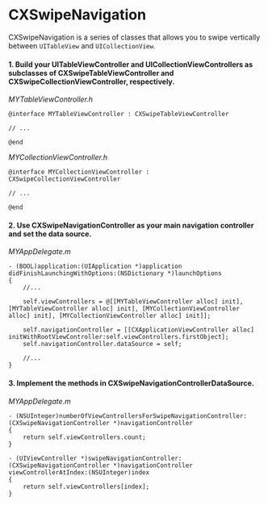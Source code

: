 CXSwipeNavigation
=================

CXSwipeNavigation is a series of classes that allows you to swipe vertically between `UITableView` and `UICollectionView`.

#### 1. Build your UITableViewController and UICollectionViewControllers as subclasses of CXSwipeTableViewController and CXSwipeCollectionViewController, respectively.

*MYTableViewController.h*

    @interface MYTableViewController : CXSwipeTableViewController

    // ...

    @end

*MYCollectionViewController.h*

    @interface MYCollectionViewController : CXSwipeCollectionViewController

    // ...

    @end

#### 2. Use CXSwipeNavigationController as your main navigation controller and set the data source.

*MYAppDelegate.m*

    - (BOOL)application:(UIApplication *)application didFinishLaunchingWithOptions:(NSDictionary *)launchOptions
    {
        //...

        self.viewControllers = @[[MYTableViewController alloc] init], [MYTableViewController alloc] init], [MYCollectionViewController alloc] init], [MYCollectionViewController alloc] init]];

        self.navigationController = [[CXApplicationViewController alloc] initWithRootViewController:self.viewControllers.firstObject];
        self.navigationController.dataSource = self;

        //...
    }

#### 3. Implement the methods in CXSwipeNavigationControllerDataSource.

*MYAppDelegate.m*

    - (NSUInteger)numberOfViewControllersForSwipeNavigationController:(CXSwipeNavigationController *)navigationController
    {
        return self.viewControllers.count;
    }

    - (UIViewController *)swipeNavigationController:(CXSwipeNavigationController *)navigationController viewControllerAtIndex:(NSUInteger)index
    {
        return self.viewControllers[index];
    }
